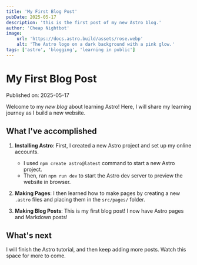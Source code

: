 ```yaml
---
title: 'My First Blog Post'
pubDate: 2025-05-17
description: 'this is the first post of my new Astro blog.'
author: 'Cheap Nightbot'
image:
    url: 'https://docs.astro.build/assets/rose.webp'
    alt: 'The Astro logo on a dark background with a pink glow.'
tags: ['astro', 'blogging', 'learning in public']
---
```

# My First Blog Post

Published on: 2025-05-17

Welcome to my _new blog_ about learning Astro! Here, I will share my learning journey as I build a new website.

## What I've accomplished

1. **Installing Astro**: First, I created a new Astro project and set up my online accounts.
    - I used `npm create astro@latest` command to start a new Astro project.
    - Then, ran `npm run dev` to start the Astro dev server to preview the website in browser.

2. **Making Pages**: I then learned how to make pages by creating a new `.astro` files and placing them in the `src/pages/` folder.

3. **Making Blog Posts**: This is my first blog post! I now have Astro pages and Markdown posts!

## What's next

I will finish the Astro tutorial, and then keep adding more posts. Watch this space for more to come.
